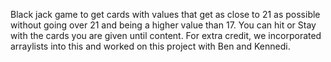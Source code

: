 Black jack game to get cards with values that get as close to 21 as possible without going over 21 and being a higher value than 17. You can hit or Stay with the cards you are given until content.
For extra credit, we incorporated arraylists into this  and worked on this project with Ben and Kennedi. 
